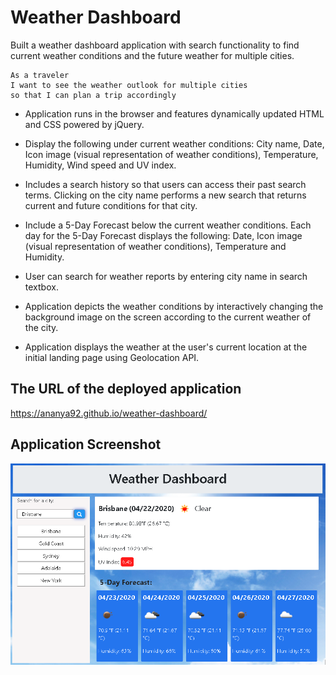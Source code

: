 # Weather Dashboard

Built a weather dashboard application with search functionality to find current weather conditions and the future weather for multiple cities.

```
As a traveler
I want to see the weather outlook for multiple cities
so that I can plan a trip accordingly
```

* Application runs in the browser and features dynamically updated HTML and CSS powered by jQuery.

* Display the following under current weather conditions: City name, Date, Icon image (visual representation of weather conditions), Temperature, Humidity, Wind speed and UV index.

* Includes a search history so that users can access their past search terms. Clicking on the city name performs a new search that returns current and future conditions for that city. 

* Include a 5-Day Forecast below the current weather conditions. Each day for the 5-Day Forecast displays the following: Date, Icon image (visual representation of weather conditions), Temperature and Humidity.

* User can search for weather reports by entering city name in search textbox.

* Application depicts the weather conditions by interactively changing the background image on the screen according to the current weather of the city.

* Application displays the weather at the user's current location at the initial landing page using Geolocation API.

## The URL of the deployed application

https://ananya92.github.io/weather-dashboard/

## Application Screenshot
![Project Snapshot](https://github.com/ananya92/My-Portfolio/blob/master/src/components/projects/img/pr8_2.PNG)


